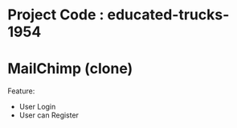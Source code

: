 # Project Code : educated-trucks-1954
# MailChimp (clone)
 Feature:
 - User Login
 - User can Register

